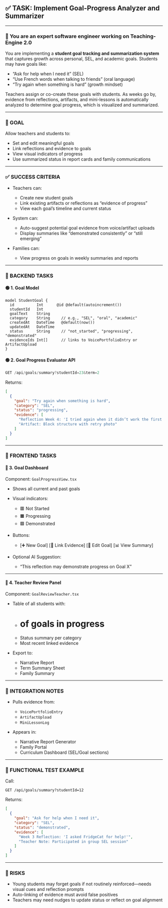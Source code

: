 ## ✅ TASK: Implement Goal-Progress Analyzer and Summarizer

---

### 🧠 You are an expert software engineer working on Teaching-Engine 2.0

You are implementing a **student goal tracking and summarization system** that captures growth across personal, SEL, and academic goals. Students may have goals like:

- “Ask for help when I need it” (SEL)
- “Use French words when talking to friends” (oral language)
- “Try again when something is hard” (growth mindset)

Teachers assign or co-create these goals with students. As weeks go by, evidence from reflections, artifacts, and mini-lessons is automatically analyzed to determine goal progress, which is visualized and summarized.

---

### 🔹 GOAL

Allow teachers and students to:

- Set and edit meaningful goals
- Link reflections and evidence to goals
- View visual indicators of progress
- Use summarized status in report cards and family communications

---

### ✅ SUCCESS CRITERIA

- Teachers can:

  - Create new student goals
  - Link existing artifacts or reflections as “evidence of progress”
  - View each goal’s timeline and current status

- System can:

  - Auto-suggest potential goal evidence from voice/artifact uploads
  - Display summaries like “demonstrated consistently” or “still emerging”

- Families can:

  - View progress on goals in weekly summaries and reports

---

### 🔧 BACKEND TASKS

#### 🟢 1. Goal Model

```prisma
model StudentGoal {
  id          Int      @id @default(autoincrement())
  studentId   Int
  goalText    String
  category    String     // e.g., "SEL", "oral", "academic"
  createdAt   DateTime   @default(now())
  updatedAt   DateTime
  status      String     // "not_started", "progressing", "demonstrated"
  evidenceIds Int[]      // links to VoicePortfolioEntry or ArtifactUpload
}
```

#### 🟢 2. Goal Progress Evaluator API

```ts
GET /api/goals/summary?studentId=23&term=2
```

Returns:

```json
[
  {
    "goal": "Try again when something is hard",
    "category": "SEL",
    "status": "progressing",
    "evidence": [
      "Reflection Week 4: 'I tried again when it didn’t work the first time.'",
      "Artifact: Block structure with retry photo"
    ]
  }
]
```

---

### 🎨 FRONTEND TASKS

#### 🔵 3. Goal Dashboard

Component: `GoalProgressView.tsx`

- Shows all current and past goals
- Visual indicators:

  - 🟥 Not Started
  - 🟧 Progressing
  - 🟩 Demonstrated

- Buttons:

  - \[➕ New Goal] \[🔗 Link Evidence] \[📝 Edit Goal] \[📊 View Summary]

- Optional AI Suggestion:

  - “This reflection may demonstrate progress on Goal X”

---

#### 🔵 4. Teacher Review Panel

Component: `GoalReviewTeacher.tsx`

- Table of all students with:

  - # of goals in progress
  - Status summary per category
  - Most recent linked evidence

- Export to:

  - Narrative Report
  - Term Summary Sheet
  - Family Summary

---

### 🔗 INTEGRATION NOTES

- Pulls evidence from:

  - `VoicePortfolioEntry`
  - `ArtifactUpload`
  - `MiniLessonLog`

- Appears in:

  - Narrative Report Generator
  - Family Portal
  - Curriculum Dashboard (SEL/Goal sections)

---

### 🧪 FUNCTIONAL TEST EXAMPLE

Call:

```http
GET /api/goals/summary?studentId=12
```

Returns:

```json
[
  {
    "goal": "Ask for help when I need it",
    "category": "SEL",
    "status": "demonstrated",
    "evidence": [
      "Week 3 Reflection: 'I asked FridgeCat for help!'",
      "Teacher Note: Participated in group SEL session"
    ]
  }
]
```

---

### 🚩 RISKS

- Young students may forget goals if not routinely reinforced—needs visual cues and reflection prompts
- Auto-linking of evidence must avoid false positives
- Teachers may need nudges to update status or reflect on goal alignment
